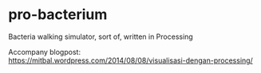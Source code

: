 # pro-bacterium
Bacteria walking simulator, sort of, written in Processing

Accompany blogpost: https://mitbal.wordpress.com/2014/08/08/visualisasi-dengan-processing/
